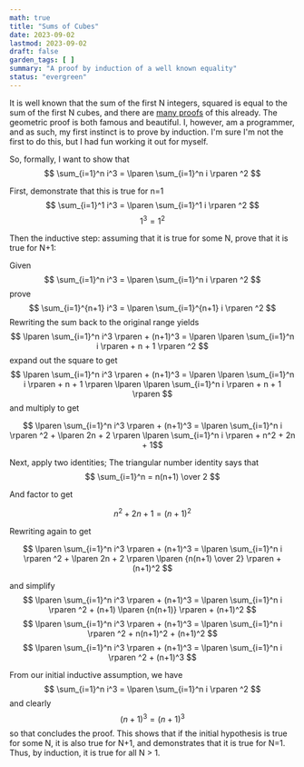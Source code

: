 ```yaml
---
math: true
title: "Sums of Cubes"
date: 2023-09-02
lastmod: 2023-09-02
draft: false
garden_tags: [ ]
summary: "A proof by induction of a well known equality"
status: "evergreen"
---
```


It is well known that the sum of the first N integers, squared is equal to 
the sum of the first N cubes, and there are [many proofs](https://en.wikipedia.org/wiki/Squared_triangular_number)
of this already. The geometric proof is both famous and beautiful.  I,
however, am a programmer, and as such, my first instinct is to prove by
induction.  I'm sure I'm not the first to do this, but I had fun working it
out for myself.

So, formally, I want to show that 
$$ \sum_{i=1}^n i^3 = \lparen \sum_{i=1}^n i \rparen ^2 $$

First, demonstrate that this is true for n=1
$$ \sum_{i=1}^1 i^3 = \lparen \sum_{i=1}^1 i \rparen ^2 $$
$$ 1^3 = 1^2 $$

Then the inductive step: assuming that it is true for some N, prove that it is
true for N+1:

Given 
$$ \sum_{i=1}^n i^3 = \lparen \sum_{i=1}^n i \rparen ^2 $$
prove 
$$ \sum_{i=1}^{n+1} i^3 = \lparen \sum_{i=1}^{n+1} i \rparen ^2 $$
Rewriting the sum back to the original range yields
$$ \lparen \sum_{i=1}^n i^3 \rparen + (n+1)^3 = \lparen \lparen \sum_{i=1}^n i \rparen + n + 1 \rparen ^2 $$
expand out the square to get
$$ \lparen \sum_{i=1}^n i^3 \rparen + (n+1)^3 = \lparen \lparen \sum_{i=1}^n i \rparen + n + 1 \rparen \lparen \lparen \sum_{i=1}^n i \rparen + n + 1 \rparen  $$
and multiply to get

$$ \lparen \sum_{i=1}^n i^3 \rparen + (n+1)^3 = \lparen \sum_{i=1}^n i \rparen ^2 + \lparen 2n + 2 \rparen \lparen \sum_{i=1}^n i \rparen + n^2 + 2n + 1$$

Next, apply two identities; The triangular number identity says that
$$ \sum_{i=1}^n = n(n+1) \over 2 $$ 

And factor to get

$$ n^2 + 2n + 1  = (n+1)^2 $$ 

Rewriting again to get

$$ \lparen \sum_{i=1}^n i^3 \rparen + (n+1)^3 = \lparen \sum_{i=1}^n i \rparen ^2 + \lparen 2n + 2 \rparen \lparen {n(n+1) \over 2} \rparen + (n+1)^2 $$

and simplify
$$ \lparen \sum_{i=1}^n i^3 \rparen + (n+1)^3 = \lparen \sum_{i=1}^n i \rparen ^2 + (n+1) \lparen {n(n+1)} \rparen + (n+1)^2 $$
$$ \lparen \sum_{i=1}^n i^3 \rparen + (n+1)^3 = \lparen \sum_{i=1}^n i \rparen ^2 + n(n+1)^2 + (n+1)^2 $$
$$ \lparen \sum_{i=1}^n i^3 \rparen + (n+1)^3 = \lparen \sum_{i=1}^n i \rparen ^2 + (n+1)^3 $$

From our initial inductive assumption, we have 
$$ \sum_{i=1}^n i^3 = \lparen \sum_{i=1}^n i \rparen ^2 $$
and clearly 
$$ (n+1)^3 = (n+1)^3 $$
so that concludes the proof.  This shows that if the initial hypothesis is
true for some N, it is also true for N+1, and demonstrates that it is true for
N=1. Thus, by induction, it is true for all N > 1.
